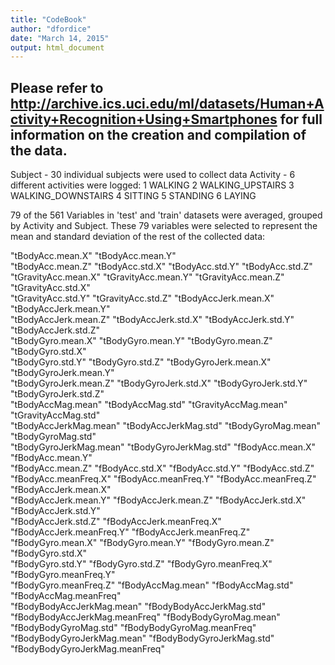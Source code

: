 ```yaml
---
title: "CodeBook"
author: "dfordice"
date: "March 14, 2015"
output: html_document
---
```

Please refer to http://archive.ics.uci.edu/ml/datasets/Human+Activity+Recognition+Using+Smartphones for full information on the creation and compilation of the data.
---
Subject - 30 individual subjects were used to collect data
Activity - 6 different activities were logged:
1 WALKING
2 WALKING_UPSTAIRS
3 WALKING_DOWNSTAIRS
4 SITTING
5 STANDING
6 LAYING

79 of the 561 Variables in 'test' and 'train' datasets were averaged, grouped by Activity and Subject. These 79 variables were selected to represent the mean and standard deviation of the rest of the collected data:

"tBodyAcc.mean.X"               "tBodyAcc.mean.Y"              
"tBodyAcc.mean.Z"               "tBodyAcc.std.X"                "tBodyAcc.std.Y"                "tBodyAcc.std.Z"               
"tGravityAcc.mean.X"            "tGravityAcc.mean.Y"            "tGravityAcc.mean.Z"            "tGravityAcc.std.X"            
"tGravityAcc.std.Y"             "tGravityAcc.std.Z"             "tBodyAccJerk.mean.X"           "tBodyAccJerk.mean.Y"          
"tBodyAccJerk.mean.Z"           "tBodyAccJerk.std.X"            "tBodyAccJerk.std.Y"            "tBodyAccJerk.std.Z"           
"tBodyGyro.mean.X"              "tBodyGyro.mean.Y"              "tBodyGyro.mean.Z"              "tBodyGyro.std.X"              
"tBodyGyro.std.Y"               "tBodyGyro.std.Z"               "tBodyGyroJerk.mean.X"          "tBodyGyroJerk.mean.Y"         
"tBodyGyroJerk.mean.Z"          "tBodyGyroJerk.std.X"           "tBodyGyroJerk.std.Y"           "tBodyGyroJerk.std.Z"          
"tBodyAccMag.mean"              "tBodyAccMag.std"               "tGravityAccMag.mean"           "tGravityAccMag.std"           
"tBodyAccJerkMag.mean"          "tBodyAccJerkMag.std"           "tBodyGyroMag.mean"             "tBodyGyroMag.std"             
"tBodyGyroJerkMag.mean"         "tBodyGyroJerkMag.std"          "fBodyAcc.mean.X"               "fBodyAcc.mean.Y"              
"fBodyAcc.mean.Z"               "fBodyAcc.std.X"                "fBodyAcc.std.Y"                "fBodyAcc.std.Z"               
"fBodyAcc.meanFreq.X"           "fBodyAcc.meanFreq.Y"           "fBodyAcc.meanFreq.Z"           "fBodyAccJerk.mean.X"          
"fBodyAccJerk.mean.Y"           "fBodyAccJerk.mean.Z"           "fBodyAccJerk.std.X"            "fBodyAccJerk.std.Y"           
"fBodyAccJerk.std.Z"            "fBodyAccJerk.meanFreq.X"       "fBodyAccJerk.meanFreq.Y"       "fBodyAccJerk.meanFreq.Z"      
"fBodyGyro.mean.X"              "fBodyGyro.mean.Y"              "fBodyGyro.mean.Z"              "fBodyGyro.std.X"              
"fBodyGyro.std.Y"               "fBodyGyro.std.Z"               "fBodyGyro.meanFreq.X"          "fBodyGyro.meanFreq.Y"         
"fBodyGyro.meanFreq.Z"          "fBodyAccMag.mean"              "fBodyAccMag.std"               "fBodyAccMag.meanFreq"         
"fBodyBodyAccJerkMag.mean"      "fBodyBodyAccJerkMag.std"       "fBodyBodyAccJerkMag.meanFreq"  "fBodyBodyGyroMag.mean"        
"fBodyBodyGyroMag.std"          "fBodyBodyGyroMag.meanFreq"     "fBodyBodyGyroJerkMag.mean"     "fBodyBodyGyroJerkMag.std"     
"fBodyBodyGyroJerkMag.meanFreq"